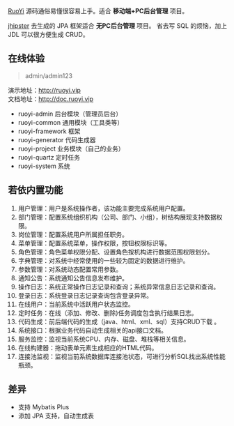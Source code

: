 [RuoYi](https://gitee.com/y_project/RuoYi) 源码通俗易懂很容易上手。适合 **移动端+PC后台管理** 项目。

[jhipster](https://www.jhipster.tech/) 去生成的 JPA 框架适合 **无PC后台管理** 项目。
省去写 SQL 的烦恼，加上 JDL 可以很方便生成 CRUD。

## 在线体验
> admin/admin123  

演示地址：http://ruoyi.vip  
文档地址：http://doc.ruoyi.vip

- ruoyi-admin 后台模块（管理员后台）
- ruoyi-common 通用模块（工具类等）
- ruoyi-framework 框架
- ruoyi-generator 代码生成器
- ruoyi-project 业务模块（自己的业务）
- ruoyi-quartz 定时任务
- ruoyi-system 系统

## 若依内置功能
1.  用户管理：用户是系统操作者，该功能主要完成系统用户配置。
2.  部门管理：配置系统组织机构（公司、部门、小组），树结构展现支持数据权限。
3.  岗位管理：配置系统用户所属担任职务。
4.  菜单管理：配置系统菜单，操作权限，按钮权限标识等。
5.  角色管理：角色菜单权限分配、设置角色按机构进行数据范围权限划分。
6.  字典管理：对系统中经常使用的一些较为固定的数据进行维护。
7.  参数管理：对系统动态配置常用参数。
8.  通知公告：系统通知公告信息发布维护。
9.  操作日志：系统正常操作日志记录和查询；系统异常信息日志记录和查询。
10. 登录日志：系统登录日志记录查询包含登录异常。
11. 在线用户：当前系统中活跃用户状态监控。
12. 定时任务：在线（添加、修改、删除)任务调度包含执行结果日志。
13. 代码生成：前后端代码的生成（java、html、xml、sql）支持CRUD下载 。
14. 系统接口：根据业务代码自动生成相关的api接口文档。
15. 服务监控：监视当前系统CPU、内存、磁盘、堆栈等相关信息。
16. 在线构建器：拖动表单元素生成相应的HTML代码。
17. 连接池监视：监视当前系统数据库连接池状态，可进行分析SQL找出系统性能瓶颈。

## 差异

- 支持 Mybatis Plus
- 添加 JPA 支持，自动生成表


